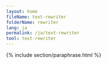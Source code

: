 ```yaml
---
layout: home
fileName: text-rewriter
folderName: rewriter
lang: ja
permalink: /ja/text-rewriter
tool: text-rewriter
---
```

{% include section/paraphrase.html %}
